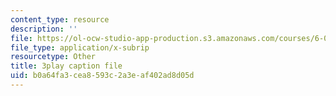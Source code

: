 ```yaml
---
content_type: resource
description: ''
file: https://ol-ocw-studio-app-production.s3.amazonaws.com/courses/6-02-introduction-to-eecs-ii-digital-communication-systems-fall-2012/b0a64fa3cea8593c2a3eaf402ad8d05d_RG3CkwIDYfI.srt
file_type: application/x-subrip
resourcetype: Other
title: 3play caption file
uid: b0a64fa3-cea8-593c-2a3e-af402ad8d05d
---
```

